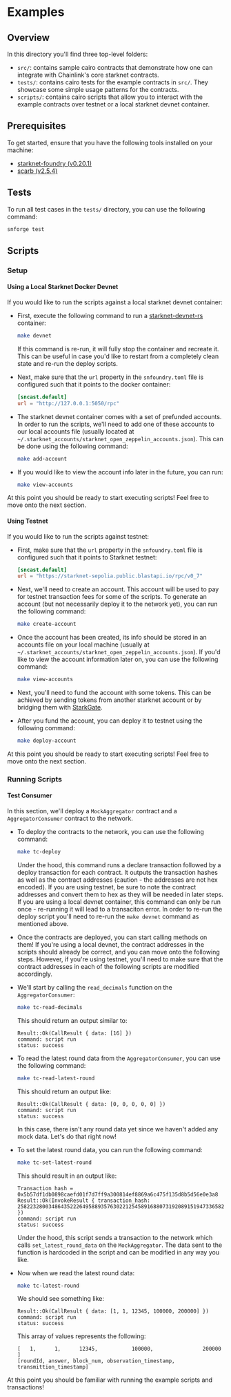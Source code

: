 # Examples

## Overview

In this directory you'll find three top-level folders:

- `src/`: contains sample cairo contracts that demonstrate how one can integrate with Chainlink's core starknet contracts.
- `tests/`: contains cairo tests for the example contracts in `src/`. They showcase some simple usage patterns for the contracts.
- `scripts/`: contains cairo scripts that allow you to interact with the example contracts over testnet or a local starknet devnet container. 

## Prerequisites

To get started, ensure that you have the following tools installed on your machine:

- [starknet-foundry (v0.20.1)](https://github.com/foundry-rs/starknet-foundry/releases/tag/v0.18.0)
- [scarb (v2.5.4)](https://github.com/software-mansion/scarb/releases/tag/v2.5.4)

## Tests

To run all test cases in the `tests/` directory, you can use the following command:

```sh
snforge test
```

## Scripts

### Setup

#### Using a Local Starknet Docker Devnet

If you would like to run the scripts against a local starknet devnet container:

- First, execute the following command to run a [starknet-devnet-rs](https://github.com/0xSpaceShard/starknet-devnet-rs) container:

  ```sh
  make devnet
  ```

  If this command is re-run, it will fully stop the container and recreate it. This can be useful in case you'd like to restart from a completely clean state and re-run the deploy scripts.

- Next, make sure that the `url` property in the `snfoundry.toml` file is configured such that it points to the docker container:

  ```toml
  [sncast.default]
  url = "http://127.0.0.1:5050/rpc"
  ```

- The starknet devnet container comes with a set of prefunded accounts. In order to run the scripts, we'll need to add one of these accounts to our local accounts file (usually located at `~/.starknet_accounts/starknet_open_zeppelin_accounts.json`). This can be done using the following command:

  ```sh
  make add-account
  ```

- If you would like to view the account info later in the future, you can run:

  ```sh
  make view-accounts
  ```

At this point you should be ready to start executing scripts! Feel free to move onto the next section.

#### Using Testnet

If you would like to run the scripts against testnet:

- First, make sure that the `url` property in the `snfoundry.toml` file is configured such that it points to Starknet testnet:

  ```toml
  [sncast.default]
  url = "https://starknet-sepolia.public.blastapi.io/rpc/v0_7"
  ```

- Next, we'll need to create an account. This account will be used to pay for testnet transaction fees for some of the scripts. To generate an account (but not necessarily deploy it to the network yet), you can run the following command:

  ```sh
  make create-account
  ```
  
- Once the account has been created, its info should be stored in an accounts file on your local machine (usually at `~/.starknet_accounts/starknet_open_zeppelin_accounts.json`). If you'd like to view the account information later on, you can use the following command:

  ```sh
  make view-accounts
  ```

- Next, you'll need to fund the account with some tokens. This can be achieved by sending tokens from another starknet account or by bridging them with [StarkGate](https://sepolia.starkgate.starknet.io).

- After you fund the account, you can deploy it to testnet using the following command:

  ```sh
  make deploy-account
  ```

At this point you should be ready to start executing scripts! Feel free to move onto the next section.

### Running Scripts

#### Test Consumer

In this section, we'll deploy a `MockAggregator` contract and a `AggregatorConsumer` contract to the network.

- To deploy the contracts to the network, you can use the following command:

  ```sh
  make tc-deploy
  ```

  Under the hood, this command runs a declare transaction followed by a deploy transaction for each contract. It outputs the transaction hashes as well as the contract addresses (caution - the addresses are not hex encoded). If you are using testnet, be sure to note the contract addresses and convert them to hex as they will be needed in later steps. If you are using a local devnet container, this command can only be run once - re-running it will lead to a transaciton error. In order to re-run the deploy script you'll need to re-run the `make devnet` command as mentioned above. 

- Once the contracts are deployed, you can start calling methods on them! If you're using a local devnet, the contract addresses in the scripts should already be correct, and you can move onto the following steps. However, if you're using testnet, you'll need to make sure that the contract addresses in each of the following scripts are modified accordingly. 

- We'll start by calling the `read_decimals` function on the `AggregatorConsumer`:
  
  ```sh
  make tc-read-decimals
  ```

  This should return an output similar to:

  ```text
  Result::Ok(CallResult { data: [16] })
  command: script run
  status: success
  ```

- To read the latest round data from the `AggregatorConsumer`, you can use the following command:

  ```sh
  make tc-read-latest-round
  ```

  This should return an output like:

  ```text
  Result::Ok(CallResult { data: [0, 0, 0, 0, 0] })
  command: script run
  status: success
  ```

  In this case, there isn't any round data yet since we haven't added any mock data. Let's do that right now!

- To set the latest round data, you can run the following command:
  
  ```sh
  make tc-set-latest-round 
  ```

  This should result in an output like:

  ```text
  Transaction hash = 0x5b57df1db0898caefd01f7d7ff9a300814ef8869a6c475f135d8b5d56e0e3a8
  Result::Ok(InvokeResult { transaction_hash: 2582232800348643522264958893576302212545891688073192089151947336582678242216 })
  command: script run
  status: success
  ```

  Under the hood, this script sends a transaction to the network which calls `set_latest_round_data` on the `MockAggregator`. The data sent to the function is hardcoded in the script and can be modified in any way you like.

- Now when we read the latest round data:

  ```sh
  make tc-latest-round
  ```

  We should see something like:

  ```text
  Result::Ok(CallResult { data: [1, 1, 12345, 100000, 200000] })
  command: script run
  status: success
  ```

  This array of values represents the following:

  ```text
  [   1,      1,      12345,           100000,                200000        ]
  [roundId, answer, block_num, observation_timestamp, transmittion_timestamp]
  ```

At this point you should be familiar with running the example scripts and transactions!

